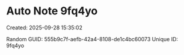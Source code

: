 ﻿# Auto Note 9fq4yo
Created: 2025-09-28 15:35:02

Random GUID: 555b9c7f-aefb-42a4-8108-de1c4bc60073
Unique ID: 9fq4yo
